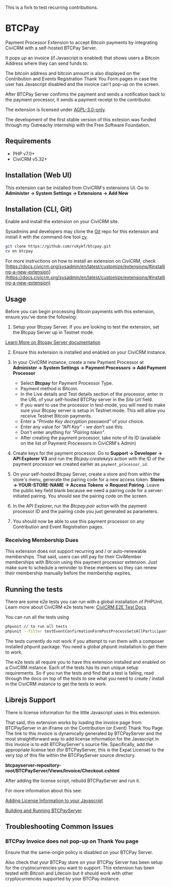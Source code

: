 This is a fork to test recurring contributions. 


# BTCPay

Payment Processor Extension to accept Bitcoin payments by integrating CiviCRM with a self-hosted BTCPay Server.

It pops up an invoice (if Javascript is enabled) that shows users a Bitcoin Address where they can send funds to.

The bitcoin address and bitcoin amount is also displayed on the Contribution and Events Registration Thank You Form
pages in case the user has Javascript disabled and the invoice can't pop-up on the screen.

After BTCPay Server confirms the payment and sends a notification back to the payment processor, it sends a payment receipt
to the contributor.

The extension is licensed under [AGPL-3.0-only](LICENSE.txt).

The development of the first stable version of this extesion was funded through my Outreachy internship with the Free Software Foundation.

## Requirements

* PHP v7.0+
* CiviCRM v5.32+

## Installation (Web UI)

This extension can be installed from CiviCRM's extensions UI. Go to **Administer -> System Settings -> Extensions -> Add New**

## Installation (CLI, Git)
Enable and install the extension on your CiviCRM site.

Sysadmins and developers may clone the [Git](https://gitlab.com/rukkyfsfcontributions/btcpay-civicrm-ext.git) repo for this extension and install it
with the command-line tool [cv](https://github.com/civicrm/cv).

```bash
git clone https://github.com/rukykf/btcpay.git
cv en btcpay
```

For more instructions on how to install an extension on CiviCRM,
check [https://docs.civicrm.org/sysadmin/en/latest/customize/extensions/#installing-a-new-extension](https://docs.civicrm.org/sysadmin/en/latest/customize/extensions/#installing-a-new-extension)


## Usage
Before you can begin processing Bitcoin payments with this extension, ensure you've done the following:
1. Setup your Btcpay Server. If you are looking to test the extension,
set the Btcpay Server up in Testnet mode.

[Learn More on Btcpay Server documentation](https://docs.btcpayserver.org/)

2. Ensure this extension is installed and enabled on your CiviCRM instance.

3.  In your CiviCRM instance, create a new Payment Processor at **Administer -> System Settings -> Payment Processors -> Add Payment Processor**
    * Select **Btcpay** for Payment Processor Type.
    * Payment method is Bitcoin.
    * In the Live details and Test details section of the processor, enter in the URL of your self-hosted BTCPay server in the *Site Url* field.
    * If you want to use the processor in test-mode, you will need to make sure your Btcpay server is setup in Testnet mode. This will allow you receive Testnet Bitcoin payments.
    * Enter a *"Private Key decryption password"* of your choice.
    * Enter any value for *"API Key"* - we don't use this.
    * Don't enter anything for *"Pairing token"*.
    * After creating the payment processor, take note of its ID (available on the list of Payment Processors in CiviCRM's Admin)


4. Create keys for the payment processor. Go to **Support -> Developer -> API Explorer V3** and run the *Btcpay.createkeys* action
with the ID of the payment processor we created earlier as `payment_processor_id`.

5. On your self-hosted Btcpay Server, create a store and from within the store's menu, generate the pairing code for a new access token.
   **Stores -> YOUR-STORE-NAME -> Access Tokens -> Request Pairing**. Leave the public key field blank because we need a pairing code for a server-initiated pairing.
   You should see the pairing code on the screen.

6. In the API Explorer, run the *Btcpay.pair* action with the payment processor ID and the pairing code you just generated as parameters.

7. You should now be able to use this payment processor on any Contribution and Event Registration pages.

### Receiving Membership Dues
This extension does not support recurring and / or auto-renewable memberships. That said, users can still
pay for their CiviMember memberships with Bitcoin using this payment processor extension. Just make sure to schedule a reminder
to these members so they can renew their membership manually before the membership expires.

## Running the tests
There are some e2e tests you can run with a global installation of PHPUnit. Learn more about CiviCRM e2e tests here:
[CiviCRM E2E Test Docs](https://docs.civicrm.org/dev/en/latest/testing/#e2e)

You can run all the tests using
```bash
phpunit // to run all tests
phpunit --filter testEventConfirmationFormPostProcessSetsAllParticipantStatusToPending // to run a specific test
```
The tests currently do not work if you attempt to run them with a composer installed phpunit package. You need a global phpunit installation to get them to work.

The e2e tests all require you to have this extension installed and enabled on a CiviCRM instance.
Each of the tests has its own unique setup requirements. So if you run the tests and find that a test is failing, read through the docs on top of the tests
to see what you need to create / install in the CiviCRM instance to get the tests to work.

## Librejs Support
There is license information for the little Javascript uses in this extension.

That said, this extension works by loading the invoice page from BTCPayServer in an iFrame on the Contribution (or Event) Thank You Page.
The link to this invoice is dynamically generated by BTCPayServer and the most straightforward way
to add license information for the Javascript in this invoice is to edit BTCPayServer's source file.
Specifically, add the appropriate license text (for BTCPayServer, this is the Expat License) to the very top of this file within the BTCPayServer source directory.

**btcpayserver-repository-root/BTCPayServer/Views/Invoice/Checkout.cshtml**

After adding the license script, rebuild BTCPayServer and run it.

For more information about this see:

[Adding License Information to your Javascript](https://www.gnu.org/software/librejs/free-your-javascript.html)

[Building and Running BTCPayServer](https://docs.btcpayserver.org/LocalDevelopment/)

## Troubleshooting Common Issues

### BTCPay Invoice does not pop-up on Thank You page

Ensure that the same-origin policy is disabled on your BTCPay Server.

Also check that your BTCPay store on your BTCPay Server has been setup for the cryptocurrencies you want to support. This extension has been tested with Bitcoin and Litecoin but it should work with other cryptocurrencies supported by your BTCPay instance.
